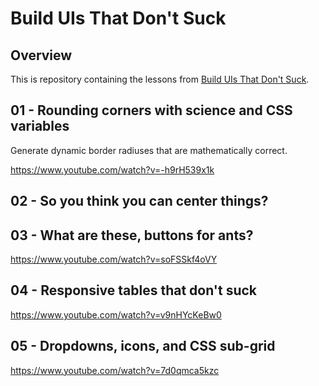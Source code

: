 # Build UIs That Don't Suck

## Overview

This is repository containing the lessons from [Build UIs That Don't Suck](https://tailwindcss.com/build-uis-that-dont-suck).

## 01 - Rounding corners with science and CSS variables

Generate dynamic border radiuses that are mathematically correct.

<https://www.youtube.com/watch?v=-h9rH539x1k>

## 02 - So you think you can center things?

## 03 - What are these, buttons for ants?

<https://www.youtube.com/watch?v=soFSSkf4oVY>

## 04 - Responsive tables that don't suck

<https://www.youtube.com/watch?v=v9nHYcKeBw0>

## 05 - Dropdowns, icons, and CSS sub-grid

<https://www.youtube.com/watch?v=7d0qmca5kzc>
